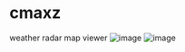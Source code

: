 # cmaxz
weather radar map viewer
![image](https://github.com/user-attachments/assets/15d4df7a-a525-45a1-8749-546407997697)
![image](https://github.com/user-attachments/assets/ac67c426-5bf2-4529-9dbe-9a43b82c0c5c)
